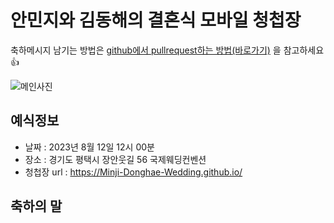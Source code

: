 # 안민지와 김동해의 결혼식 모바일 청첩장

축하메시지 남기는 방법은 [github에서 pullrequest하는 방법(바로가기)](https://wayhome25.github.io/git/2017/07/08/git-first-pull-request-story/) 을 참고하세요 👍

![메인사진](https://github.com/Minji-Donghae-Wedding/Minji-Donghae-Wedding.github.io/raw/master/docs/images/pic22222222.jpeg)

## 예식정보

* 날짜 : 2023년 8월 12일 12시 00분
* 장소 : 경기도 평택시 장안웃길 56 국제웨딩컨벤션
* 청첩장 url : https://Minji-Donghae-Wedding.github.io/

## 축하의 말

